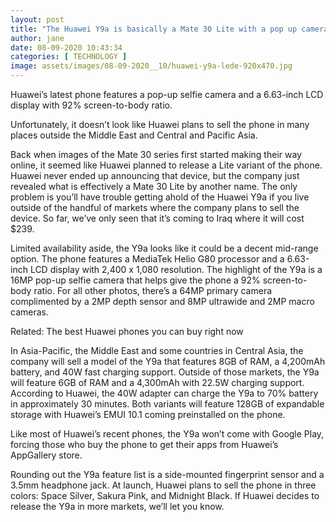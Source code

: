 ```yaml
---
layout: post
title: "The Huawei Y9a is basically a Mate 30 Lite with a pop up camera"
author: jane 
date: 08-09-2020 10:43:34 
categories: [ TECHNOLOGY ] 
image: assets/images/08-09-2020__10/huawei-y9a-lede-920x470.jpg
---
```

Huawei’s latest phone features a pop-up selfie camera and a 6.63-inch LCD display with 92% screen-to-body ratio.

Unfortunately, it doesn’t look like Huawei plans to sell the phone in many places outside the Middle East and Central and Pacific Asia.

Back when images of the Mate 30 series first started making their way online, it seemed like Huawei planned to release a Lite variant of the phone. Huawei never ended up announcing that device, but the company just revealed what is effectively a Mate 30 Lite by another name. The only problem is you’ll have trouble getting ahold of the Huawei Y9a if you live outside of the handful of markets where the company plans to sell the device. So far, we’ve only seen that it’s coming to Iraq where it will cost $239.

Limited availability aside, the Y9a looks like it could be a decent mid-range option. The phone features a MediaTek Helio G80 processor and a 6.63-inch LCD display with 2,400 x 1,080 resolution. The highlight of the Y9a is a 16MP pop-up selfie camera that helps give the phone a 92% screen-to-body ratio. For all other photos, there’s a 64MP primary camera complimented by a 2MP depth sensor and 8MP ultrawide and 2MP macro cameras.

Related: The best Huawei phones you can buy right now

In Asia-Pacific, the Middle East and some countries in Central Asia, the company will sell a model of the Y9a that features 8GB of RAM, a 4,200mAh battery, and 40W fast charging support. Outside of those markets, the Y9a will feature 6GB of RAM and a 4,300mAh with 22.5W charging support. According to Huawei, the 40W adapter can charge the Y9a to 70% battery in approximately 30 minutes. Both variants will feature 128GB of expandable storage with Huawei’s EMUI 10.1 coming preinstalled on the phone.

Like most of Huawei’s recent phones, the Y9a won’t come with Google Play, forcing those who buy the phone to get their apps from Huawei’s AppGallery store.

Rounding out the Y9a feature list is a side-mounted fingerprint sensor and a 3.5mm headphone jack. At launch, Huawei plans to sell the phone in three colors: Space Silver, Sakura Pink, and Midnight Black. If Huawei decides to release the Y9a in more markets, we’ll let you know.